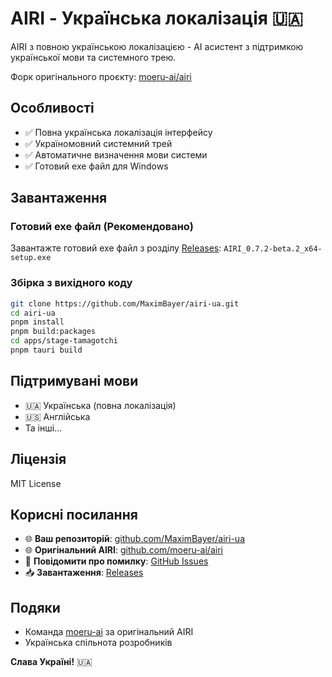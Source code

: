 # AIRI - Українська локалізація 🇺🇦

AIRI з повною українською локалізацією - AI асистент з підтримкою української мови та системного трею.

Форк оригінального проєкту: [moeru-ai/airi](https://github.com/moeru-ai/airi)

## Особливості
- ✅ Повна українська локалізація інтерфейсу
- ✅ Україномовний системний трей
- ✅ Автоматичне визначення мови системи
- ✅ Готовий exe файл для Windows

## Завантаження

### Готовий exe файл (Рекомендовано)
Завантажте готовий exe файл з розділу [Releases](https://github.com/MaximBayer/airi-ua/releases):
`AIRI_0.7.2-beta.2_x64-setup.exe`

### Збірка з вихідного коду
```bash
git clone https://github.com/MaximBayer/airi-ua.git
cd airi-ua
pnpm install
pnpm build:packages
cd apps/stage-tamagotchi
pnpm tauri build
```

## Підтримувані мови
- 🇺🇦 Українська (повна локалізація)
- 🇺🇸 Англійська
- Та інші...

## Ліцензія
MIT License

## Корисні посилання
- 🌐 **Ваш репозиторій**: [github.com/MaximBayer/airi-ua](https://github.com/MaximBayer/airi-ua)
- 🌐 **Оригінальний AIRI**: [github.com/moeru-ai/airi](https://github.com/moeru-ai/airi)
- 🐛 **Повідомити про помилку**: [GitHub Issues](https://github.com/MaximBayer/airi-ua/issues)
- 📥 **Завантаження**: [Releases](https://github.com/MaximBayer/airi-ua/releases)

## Подяки
- Команда [moeru-ai](https://github.com/moeru-ai/airi) за оригінальний AIRI
- Українська спільнота розробників

**Слава Україні!** 🇺🇦
